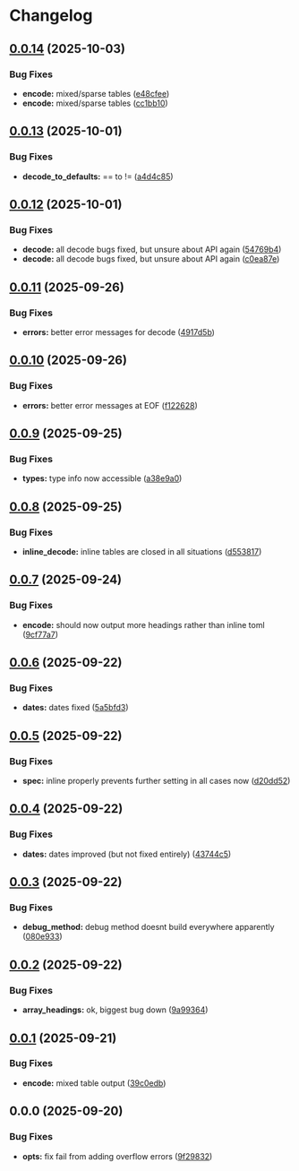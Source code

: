 # Changelog

## [0.0.14](https://github.com/BirdeeHub/tomlua/compare/v0.0.13...v0.0.14) (2025-10-03)


### Bug Fixes

* **encode:** mixed/sparse tables ([e48cfee](https://github.com/BirdeeHub/tomlua/commit/e48cfee50eded34eb333038480a1bdf858e99c9f))
* **encode:** mixed/sparse tables ([cc1bb10](https://github.com/BirdeeHub/tomlua/commit/cc1bb10559e8f3679e0900070cd03cfb4219ee3e))

## [0.0.13](https://github.com/BirdeeHub/tomlua/compare/v0.0.12...v0.0.13) (2025-10-01)


### Bug Fixes

* **decode_to_defaults:** == to != ([a4d4c85](https://github.com/BirdeeHub/tomlua/commit/a4d4c8522ed31ffc96b4da424e153086b66fe9cf))

## [0.0.12](https://github.com/BirdeeHub/tomlua/compare/v0.0.11...v0.0.12) (2025-10-01)


### Bug Fixes

* **decode:** all decode bugs fixed, but unsure about API again ([54769b4](https://github.com/BirdeeHub/tomlua/commit/54769b4abe2a67051eb21dde93785ffddc8b1f97))
* **decode:** all decode bugs fixed, but unsure about API again ([c0ea87e](https://github.com/BirdeeHub/tomlua/commit/c0ea87e8349737343ba776df27e16a0d039cac74))

## [0.0.11](https://github.com/BirdeeHub/tomlua/compare/v0.0.10...v0.0.11) (2025-09-26)


### Bug Fixes

* **errors:** better error messages for decode ([4917d5b](https://github.com/BirdeeHub/tomlua/commit/4917d5bbb435a0fe2a6cff26b848bf98cde4a5b1))

## [0.0.10](https://github.com/BirdeeHub/tomlua/compare/v0.0.9...v0.0.10) (2025-09-26)


### Bug Fixes

* **errors:** better error messages at EOF ([f122628](https://github.com/BirdeeHub/tomlua/commit/f12262866191bbc843290988f6dc80830bfaad80))

## [0.0.9](https://github.com/BirdeeHub/tomlua/compare/v0.0.8...v0.0.9) (2025-09-25)


### Bug Fixes

* **types:** type info now accessible ([a38e9a0](https://github.com/BirdeeHub/tomlua/commit/a38e9a0d7e07bd61603ba40880cbf5327ffcf912))

## [0.0.8](https://github.com/BirdeeHub/tomlua/compare/v0.0.7...v0.0.8) (2025-09-25)


### Bug Fixes

* **inline_decode:** inline tables are closed in all situations ([d553817](https://github.com/BirdeeHub/tomlua/commit/d553817db9691d04a3bc66937b9f5775916e73dd))

## [0.0.7](https://github.com/BirdeeHub/tomlua/compare/v0.0.6...v0.0.7) (2025-09-24)


### Bug Fixes

* **encode:** should now output more headings rather than inline toml ([9cf77a7](https://github.com/BirdeeHub/tomlua/commit/9cf77a7868d196fd6676cb08c6410963af084195))

## [0.0.6](https://github.com/BirdeeHub/tomlua/compare/v0.0.5...v0.0.6) (2025-09-22)


### Bug Fixes

* **dates:** dates fixed ([5a5bfd3](https://github.com/BirdeeHub/tomlua/commit/5a5bfd3354e77d48dfa985bbfd0cc770c59f176f))

## [0.0.5](https://github.com/BirdeeHub/tomlua/compare/v0.0.4...v0.0.5) (2025-09-22)


### Bug Fixes

* **spec:** inline properly prevents further setting in all cases now ([d20dd52](https://github.com/BirdeeHub/tomlua/commit/d20dd5277df3683bfb200310b87eeb6e56a95152))

## [0.0.4](https://github.com/BirdeeHub/tomlua/compare/v0.0.3...v0.0.4) (2025-09-22)


### Bug Fixes

* **dates:** dates improved (but not fixed entirely) ([43744c5](https://github.com/BirdeeHub/tomlua/commit/43744c510245db75cc3afd227fa0bbf641fe8be3))

## [0.0.3](https://github.com/BirdeeHub/tomlua/compare/v0.0.2...v0.0.3) (2025-09-22)


### Bug Fixes

* **debug_method:** debug method doesnt build everywhere apparently ([080e933](https://github.com/BirdeeHub/tomlua/commit/080e933274d8e5805a59fde38f8e557c1bbb441e))

## [0.0.2](https://github.com/BirdeeHub/tomlua/compare/v0.0.1...v0.0.2) (2025-09-22)


### Bug Fixes

* **array_headings:** ok, biggest bug down ([9a99364](https://github.com/BirdeeHub/tomlua/commit/9a9936469610dce128bdc60990f20ae9e3dfca85))

## [0.0.1](https://github.com/BirdeeHub/tomlua/compare/v0.0.0...v0.0.1) (2025-09-21)


### Bug Fixes

* **encode:** mixed table output ([39c0edb](https://github.com/BirdeeHub/tomlua/commit/39c0edb09e0825999260c439e76783ffa133d525))

## 0.0.0 (2025-09-20)


### Bug Fixes

* **opts:** fix fail from adding overflow errors ([9f29832](https://github.com/BirdeeHub/tomlua/commit/9f29832e8d58983b017e23a4888d0d5717c2cd6c))
